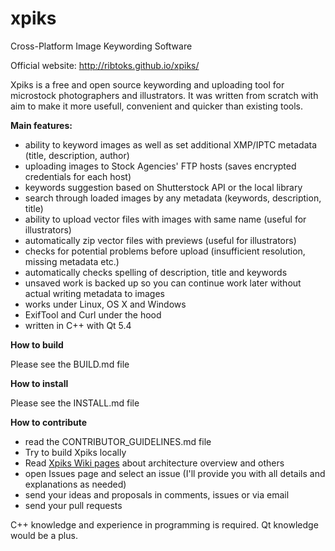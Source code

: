 xpiks
=====

Cross-Platform Image Keywording Software

Official website: http://ribtoks.github.io/xpiks/

Xpiks is a free and open source keywording and uploading tool for microstock photographers and illustrators. It was written from scratch with aim to make it more usefull, convenient and quicker than existing tools.

**Main features:**

- ability to keyword images as well as set additional XMP/IPTC metadata (title, description, author)
- uploading images to Stock Agencies' FTP hosts (saves encrypted credentials for each host)
- keywords suggestion based on Shutterstock API or the local library
- search through loaded images by any metadata (keywords, description, title)
- ability to upload vector files with images with same name (useful for illustrators)
- automatically zip vector files with previews (useful for illustrators)
- checks for potential problems before upload (insufficient resolution, missing metadata etc.)
- automatically checks spelling of description, title and keywords
- unsaved work is backed up so you can continue work later without actual writing metadata to images
- works under Linux, OS X and Windows
- ExifTool and Curl under the hood
- written in C++ with Qt 5.4

**How to build**

Please see the BUILD.md file

**How to install**

Please see the INSTALL.md file

**How to contribute**

- read the CONTRIBUTOR_GUIDELINES.md file
- Try to build Xpiks locally
- Read [Xpiks Wiki pages](https://github.com/Ribtoks/xpiks/wiki) about architecture overview and others
- open Issues page and select an issue (I'll provide you with all details and explanations as needed)
- send your ideas and proposals in comments, issues or via email
- send your pull requests

C++ knowledge and experience in programming is required. Qt knowledge would be a plus.
